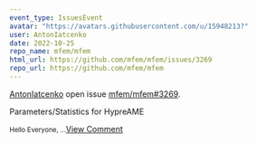 ```yaml
---
event_type: IssuesEvent
avatar: "https://avatars.githubusercontent.com/u/15948213?"
user: AntonIatcenko
date: 2022-10-25
repo_name: mfem/mfem
html_url: https://github.com/mfem/mfem/issues/3269
repo_url: https://github.com/mfem/mfem
---
```


<a href='https://github.com/AntonIatcenko' target='_blank'>AntonIatcenko</a> open issue <a href='https://github.com/mfem/mfem/issues/3269' target='_blank'>mfem/mfem#3269</a>.

<p>Parameters/Statistics for HypreAME</p><small>Hello Everyone, ...</small><a href='https://github.com/mfem/mfem/issues/3269' target='_blank'>View Comment</a>